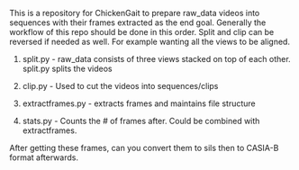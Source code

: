 This is a repository for ChickenGait to prepare raw_data videos into sequences with their frames extracted as the end goal.
Generally the workflow of this repo should be done in this order. Split and clip can be reversed if needed as well. For example wanting all the views to be aligned.

1. split.py - raw_data consists of three views stacked on top of each other. split.py splits the videos 

2. clip.py - Used to cut the videos into sequences/clips

3. extractframes.py - extracts frames and maintains file structure

4. stats.py - Counts the # of frames after. Could be combined with extractframes.

After getting these frames, can you convert them to sils then to CASIA-B format afterwards.
